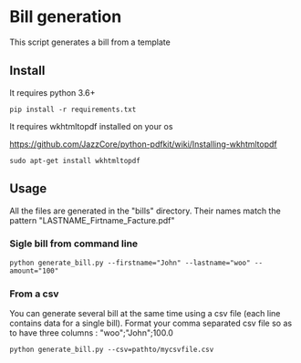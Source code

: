 # Bill generation

This script generates a bill from a template

## Install

It requires python 3.6+

```
pip install -r requirements.txt
```

It requires wkhtmltopdf installed on your os

https://github.com/JazzCore/python-pdfkit/wiki/Installing-wkhtmltopdf

```
sudo apt-get install wkhtmltopdf
```

## Usage

All the files are generated in the "bills" directory. Their names match the pattern "LASTNAME_Firtname_Facture.pdf"

### Sigle bill from command line

```
python generate_bill.py --firstname="John" --lastname="woo" --amount="100"
```

### From a csv
You can generate several bill at the same time using a csv file (each line contains data for a single bill).
Format your comma separated csv file so as to have three columns : "woo";"John";100.0

```
python generate_bill.py --csv=pathto/mycsvfile.csv
```
